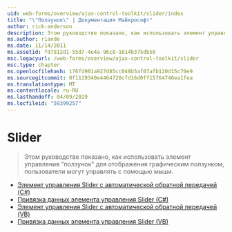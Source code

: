 ```yaml
---
uid: web-forms/overview/ajax-control-toolkit/slider/index
title: "\"Ползунок\" | Документация Майкрософт"
author: rick-anderson
description: Этом руководстве показано, как использовать элемент управления "ползунок" для отображения графическим ползунком, пользователи могут управлять с помощью мыши.
ms.author: riande
ms.date: 11/14/2011
ms.assetid: fd7812d1-55d7-4e4a-96c8-1614b375db56
msc.legacyurl: /web-forms/overview/ajax-control-toolkit/slider
msc.type: chapter
ms.openlocfilehash: 176fd901a927d85cc048b5af07afb120d15c70e9
ms.sourcegitcommit: 0f1119340e4464720cfd16d0ff15764746ea1fea
ms.translationtype: MT
ms.contentlocale: ru-RU
ms.lasthandoff: 04/09/2019
ms.locfileid: "59399257"
---
```

# <a name="slider"></a>Slider

> Этом руководстве показано, как использовать элемент управления "ползунок" для отображения графическим ползунком, пользователи могут управлять с помощью мыши.


- [Элемент управления Slider с автоматической обратной передачей (C#)](using-the-slider-control-with-auto-postback-cs.md)
- [Привязка данных элемента управления Slider (C#)](databinding-the-slider-control-cs.md)
- [Элемент управления Slider с автоматической обратной передачей (VB)](using-the-slider-control-with-auto-postback-vb.md)
- [Привязка данных элемента управления Slider (VB)](databinding-the-slider-control-vb.md)
